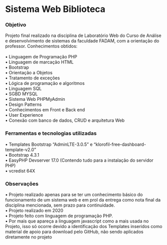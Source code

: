 <h1>Sistema Web Biblioteca</h1>

<h3>Objetivo</h3>
Projeto final realizado na disciplina de Laboratório Web do Curso de Análise e desenvolvimento de sistemas da faculdade FADAM, com a orientação do professor. Conhecimentos obtidos:<br>
<br>•	Linguagem de Programação PHP<br>
•	Linguagem de marcação HTML<br>
•	Bootstrap<br>
•	Orientação a Objetos<br>
•	Tratamento de exceções<br>
•	Lógica de programação e algoritmos<br>
•	Linguagem SQL<br>
•	SGBD MYSQL<br>
•	Sistema Web PHPMyAdmin<br>
•	Design Patterns<br>
•	Conhecimentos em Front e Back end<br>
•	User Experience<br>
•	Conexão com banco de dados, CRUD e arquitetura Web<br>


<h3>Ferramentas e tecnologias utilizadas</h3>
•	Templates Bootstrap “AdminLTE-3.0.5” e “klorofil-free-dashboard-template-v2.0”<br>
•	Bootstrap 4.3.1<br>
•	EasyPHP Devserver 17.0 (Contendo tudo para a instalação do servidor PHP)<br>
•	vcredist 64X<br>


<h3>Observações</h3>
•	Projeto realizado apenas para se ter um conhecimento básico do funcionamento de um sistema web e em prol da entrega como nota final da disciplina mencionada, sem prazo para continuidade.<br>
•	Projeto realizado em 2020<br>
•	Projeto feito com linguagem de programação PHP.<br>
• Por mais que apareça a linguagem javascript como a mais usada no Projeto, isso só ocorre devido a identificação dos Templates inseridos como material de apoio para download pelo GitHub, não sendo aplicados diretamente no projeto<br>
